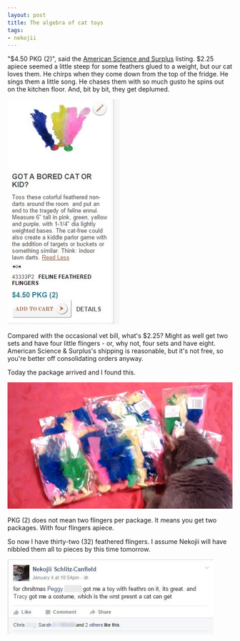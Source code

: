 ```yaml
---
layout: post
title: The algebra of cat toys
tags:
- nekojii
---
```


"$4.50 PKG (2)", said the [American Science and Surplus](http://www.sciplus.com/p/FELINE-FEATHERED-FLINGERS_56120)
listing.  $2.25 apiece seemed a little steep for some feathers glued to a 
weight, but our cat loves them.  He chirps when they come down from the top
of the fridge.  He sings them a little song.  He chases them with so much
gusto he spins out on the kitchen floor.  And, bit by bit, they get deplumed.

<img src="/images/nekojii/science surplus cat flinger.jpg" class="blogpost-center" />

Compared with the occasional vet bill, what's $2.25?  Might as well get
two sets and have four little flingers - or, why not, four sets and have 
eight.  American Science & Surplus's shipping is reasonable, but it's not
free, so you're better off consolidating orders anyway.

Today the package arrived and I found this.

<img src="/images/nekojii/nekojii feather things.jpg" class="blogpost-center" />

PKG (2) does not mean two flingers per package.  It means you get two 
packages.  With four flingers apiece.

So now I have thirty-two (32) feathered flingers.  I assume Nekojii will
have nibbled them all to pieces by this time tomorrow.

<img src="/images/nekojii/nekojii feather toy.jpg" class="blogpost-center" />
